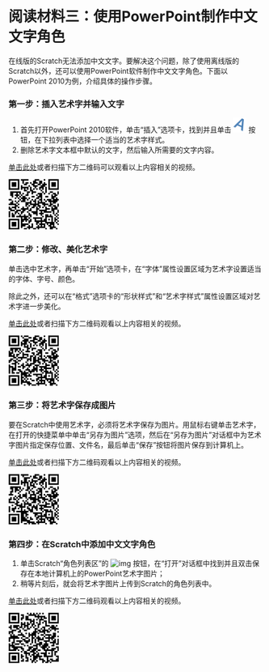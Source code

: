 # 阅读材料三：使用PowerPoint制作中文文字角色



在线版的Scratch无法添加中文文字。要解决这个问题，除了使用离线版的Scratch以外，还可以使用PowerPoint软件制作中文文字角色。下面以PowerPoint 2010为例，介绍具体的操作步骤。



### 第一步：插入艺术字并输入文字

1. 首先打开PowerPoint 2010软件，单击“插入”选项卡，找到并且单击 ![](../../.gitbook/assets/scratch13-1.png) 按钮，在下拉列表中选择一个适当的艺术字样式。
2. 删除艺术字文本框中默认的文字，然后输入所需要的文字内容。



[单击此处](http://haohaodada.com/video/a21301.php)或者扫描下方二维码可以观看以上内容相关的视频。

![](../../.gitbook/assets/a21301.png) 





### 第二步：修改、美化艺术字

单击选中艺术字，再单击“开始”选项卡，在“字体”属性设置区域为艺术字设置适当的字体、字号、颜色。

除此之外，还可以在“格式”选项卡的“形状样式”和“艺术字样式”属性设置区域对艺术字进一步美化。



[单击此处](http://haohaodada.com/video/a21302.php)或者扫描下方二维码观看以上内容相关的视频。

![](../../.gitbook/assets/a21302.png) 





### 第三步：将艺术字保存成图片

要在Scratch中使用艺术字，必须将艺术字保存为图片。用鼠标右键单击艺术字，在打开的快捷菜单中单击“另存为图片”选项，然后在“另存为图片”对话框中为艺术字图片指定保存位置、文件名，最后单击“保存”按钮将图片保存到计算机上。



[单击此处](http://haohaodada.com/video/a21303.php)或者扫描下方二维码观看以上内容相关的视频。

![](../../.gitbook/assets/a21303.png) 





### 第四步：在Scratch中添加中文文字角色

1. 单击Scratch“角色列表区”的 ![img](img/3-6.png) 按钮，在“打开”对话框中找到并且双击保存在本地计算机上的PowerPoint艺术字图片；
2. 稍等片刻后，就会将艺术字图片上传到Scratch的角色列表中。



[单击此处](http://haohaodada.com/video/a21304.php)或者扫描下方二维码观看以上内容相关的视频。

![](../../.gitbook/assets/a21304.png) 
